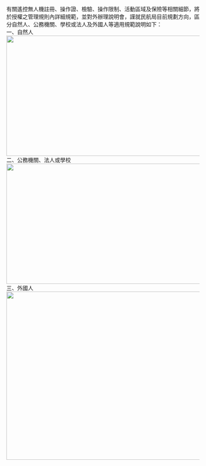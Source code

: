 <p>有關遙控無人機註冊、操作證、檢驗、操作限制、活動區域及保險等相關細節，將於授權之管理規則內詳細規範，並對外辦理說明會，謹就民航局目前規劃方向，區分自然人、公務機關、學校或法人及外國人等適用規範說明如下：<br>一、自然人<br><img src="https://talk.vtaiwan.tw/uploads/default/original/1X/f7c716977cfa09dac4df6ae59575c65896d624af.png" width="558" height="314"><br>二、公務機關、法人或學校<br><img src="https://talk.vtaiwan.tw/uploads/default/original/1X/1b8a0975e1f59399168829520fba5ece0569dcad.png" width="558" height="314"><br>三、外國人<br><img src="https://talk.vtaiwan.tw/uploads/default/original/1X/2e824aa3b24cb0b89617c32fdd1b089ab5483760.png" width="558" height="439"></p>